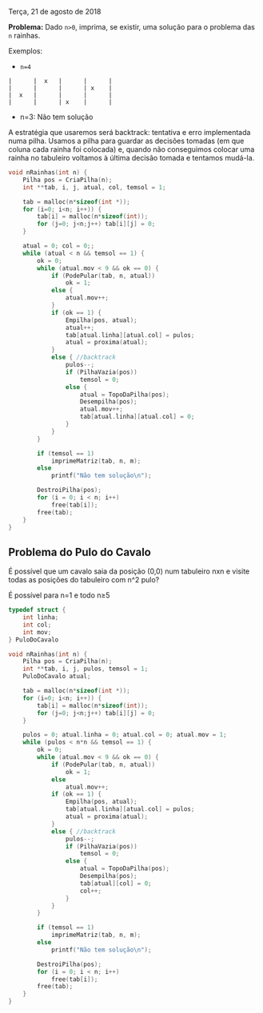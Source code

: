 Terça, 21 de agosto de 2018

**Problema:** Dado `n>0`, imprima, se existir, uma solução para o problema das `n` rainhas.

Exemplos:

- `n=4`
```
|      |  x   |      |      |
|      |      |      | x    |
|  x   |      |      |      |
|      |      | x    |      |
```
- n=3: Não tem solução



A estratégia que usaremos será backtrack: tentativa e erro implementada numa pilha. Usamos a pilha para guardar as decisões tomadas (em que coluna cada rainha foi colocada) e, quando não conseguimos colocar uma rainha no tabuleiro voltamos à última decisão tomada e tentamos mudá-la.



```C
void nRainhas(int n) {
    Pilha pos = CriaPilha(n);
    int **tab, i, j, atual, col, temsol = 1;

    tab = malloc(n*sizeof(int *));
    for (i=0; i<n; i++)) {
        tab[i] = malloc(n*sizeof(int));
        for (j=0; j<n;j++) tab[i][j] = 0;
    }

    atual = 0; col = 0;;
    while (atual < n && temsol == 1) {
        ok = 0;
        while (atual.mov < 9 && ok == 0) {
            if (PodePular(tab, n, atual))
                ok = 1;
            else {
                atual.mov++;
            }
            if (ok == 1) {
                Empilha(pos, atual);
                atual++;
                tab[atual.linha][atual.col] = pulos;
                atual = proxima(atual);
            }
            else { //backtrack
                pulos--;
                if (PilhaVazia(pos))
                    temsol = 0;
                else {
                    atual = TopoDaPilha(pos);
                    Desempilha(pos);
                    atual.mov++;
                    tab[atual.linha][atual.col] = 0;
                }
            }
        }

        if (temsol == 1)
            imprimeMatriz(tab, n, m);
        else
            printf("Não tem solução\n");

        DestroiPilha(pos);
        for (i = 0; i < n; i++)
            free(tab[i]);
        free(tab);
    }
}
```


## Problema do Pulo do Cavalo

É possível que um cavalo saia da posição (0,0) num tabuleiro nxn e visite todas as posições do tabuleiro com n^2 pulo?

É possível para n=1 e todo n≥5

```C
typedef struct {
    int linha;
    int col;
    int mov;
} PuloDoCavalo

void nRainhas(int n) {
    Pilha pos = CriaPilha(n);
    int **tab, i, j, pulos, temsol = 1;
    PuloDoCavalo atual;

    tab = malloc(n*sizeof(int *));
    for (i=0; i<n; i++)) {
        tab[i] = malloc(n*sizeof(int));
        for (j=0; j<n;j++) tab[i][j] = 0;
    }

	pulos = 0; atual.linha = 0; atual.col = 0; atual.mov = 1;
    while (pulos < n*n && temsol == 1) {
        ok = 0;
        while (atual.mov < 9 && ok == 0) {
            if (PodePular(tab, n, atual))
                ok = 1;
            else
                atual.mov++;
            if (ok == 1) {
                Empilha(pos, atual);
                tab[atual.linha][atual.col] = pulos;
                atual = proxima(atual);
            }
            else { //backtrack
                pulos--;
                if (PilhaVazia(pos))
                    temsol = 0;
                else {
                	atual = TopoDaPilha(pos);
                    Desempilha(pos);
                    tab[atual][col] = 0;
                    col++;
                }
            }
        }

        if (temsol == 1)
            imprimeMatriz(tab, n, m);
        else
            printf("Não tem solução\n");

        DestroiPilha(pos);
        for (i = 0; i < n; i++)
            free(tab[i]);
        free(tab);
    }
}
```
